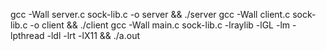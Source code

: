gcc -Wall server.c sock-lib.c -o server && ./server
gcc -Wall client.c sock-lib.c -o client && ./client
gcc -Wall main.c sock-lib.c -lraylib -lGL -lm -lpthread -ldl -lrt -lX11 && ./a.out
